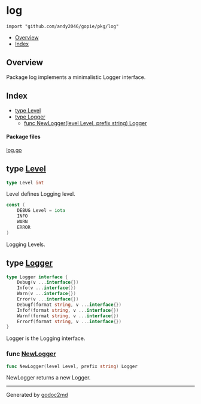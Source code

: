 

# log
`import "github.com/andy2046/gopie/pkg/log"`

* [Overview](#pkg-overview)
* [Index](#pkg-index)

## <a name="pkg-overview">Overview</a>
Package log implements a minimalistic Logger interface.




## <a name="pkg-index">Index</a>
* [type Level](#Level)
* [type Logger](#Logger)
  * [func NewLogger(level Level, prefix string) Logger](#NewLogger)


#### <a name="pkg-files">Package files</a>
[log.go](/src/github.com/andy2046/gopie/pkg/log/log.go) 






## <a name="Level">type</a> [Level](/src/target/log.go?s=138:147#L11)
``` go
type Level int
```
Level defines Logging level.


``` go
const (
    DEBUG Level = iota
    INFO
    WARN
    ERROR
)
```
Logging Levels.










## <a name="Logger">type</a> [Logger](/src/target/log.go?s=187:476#L14)
``` go
type Logger interface {
    Debug(v ...interface{})
    Info(v ...interface{})
    Warn(v ...interface{})
    Error(v ...interface{})
    Debugf(format string, v ...interface{})
    Infof(format string, v ...interface{})
    Warnf(format string, v ...interface{})
    Errorf(format string, v ...interface{})
}
```
Logger is the Logging interface.







### <a name="NewLogger">func</a> [NewLogger](/src/target/log.go?s=648:697#L40)
``` go
func NewLogger(level Level, prefix string) Logger
```
NewLogger returns a new Logger.









- - -
Generated by [godoc2md](http://godoc.org/github.com/davecheney/godoc2md)
